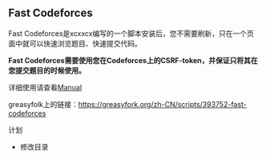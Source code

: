 ## Fast Codeforces

Fast Codeforces是xcxxcx编写的一个脚本安装后，您不需要刷新，只在一个页面中就可以快速浏览题目、快速提交代码。

**Fast Codeforces需要使用您在Codeforces上的CSRF-token，并保证只将其在您提交题目的时候使用。**

详细使用请查看[Manual](https://github.com/xcx-xcx/Fast-Codeforces/blob/master/manual.md)

greasyfolk上的链接：<https://greasyfork.org/zh-CN/scripts/393752-fast-codeforces>

计划

+ 修改目录

